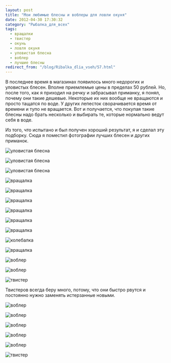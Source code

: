 ```yaml
---
layout: post
title: "Мои любимые блесны и воблеры для ловли окуня"
date: 2012-04-30 17:30:32
category: "Рыбалка_для_всех"
tags:
  - вращалки
  - твистер
  - окунь
  - ловля окуня
  - уловистая блесна
  - воблер
  - лучшие блесны
redirect_from: "/blog/Ribalka_dlia_vseh/57.html"
---
```

В последнее время в магазинах появилось много недорогих и уловистых
блесен. Вполне приемлемые цены в пределах 50 рублей. Но, после того, как
я приходил на речку и забрасывал приманку, я понял, почему они такие
дешевые. Некоторые их них вообще не вращаются и просто тащатся по воде.
У других лепесток сворачивается время от времени и тупо не вращается.
Вот и получается, что покупая такие блесны надо брать несколько и
выбирать те, которые нормально ведут себя в воде.

Из того, что испытано и был получен хороший результат, я и сделал эту
подборку. Сюда я поместил фотографии лучших блесен и других приманок.

![уловистая
блесна](http://fishingguru.ru/uploads/images/00/00/01/2012/04/30/dc25d5.jpg)

![уловистая
блесна](http://fishingguru.ru/uploads/images/00/00/01/2012/04/30/b6478d.jpg)

![уловистая
блесна](http://fishingguru.ru/uploads/images/00/00/01/2012/04/30/4e25c4.jpg)

![вращалка](http://fishingguru.ru/uploads/images/00/00/01/2012/04/30/64b18f.jpg)

![вращалка](http://fishingguru.ru/uploads/images/00/00/01/2012/04/30/10fcbc.jpg)

![вращалка](http://fishingguru.ru/uploads/images/00/00/01/2012/04/30/f0308b.jpg)

![вращалка](http://fishingguru.ru/uploads/images/00/00/01/2012/04/30/fc219e.jpg)

![вращалка](http://fishingguru.ru/uploads/images/00/00/01/2012/04/30/17085d.jpg)

![вращалка](http://fishingguru.ru/uploads/images/00/00/01/2012/04/30/6d4141.jpg)

![колебалка](http://fishingguru.ru/uploads/images/00/00/01/2012/04/30/51f65a.jpg)

![вращалка](http://fishingguru.ru/uploads/images/00/00/01/2012/04/30/76f37f.jpg)

![воблер](http://fishingguru.ru/uploads/images/00/00/01/2012/04/30/031629.jpg)

![воблер](http://fishingguru.ru/uploads/images/00/00/01/2012/04/30/1bd53e.jpg)

![твистер](http://fishingguru.ru/uploads/images/00/00/01/2012/04/30/a896a3.jpg)

Твистеров всегда беру много, потому, что они быстро рвутся и постоянно
нужно заменять истерзанные новыми.

![воблер](http://fishingguru.ru/uploads/images/00/00/01/2012/04/30/9dd03f.jpg)

![воблер](http://fishingguru.ru/uploads/images/00/00/01/2012/05/01/e8cbeb.jpg)

![воблер](http://fishingguru.ru/uploads/images/00/00/01/2012/05/01/8221ae.jpg)

![воблер](http://fishingguru.ru/uploads/images/00/00/01/2012/05/01/f2d8a2.jpg)

![воблер](http://fishingguru.ru/uploads/images/00/00/01/2012/05/01/d5de6c.jpg)

![твистер](http://fishingguru.ru/uploads/images/00/00/01/2012/05/01/19f450.jpg)
